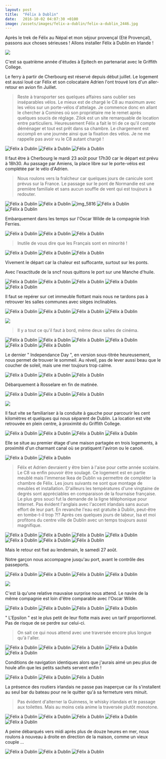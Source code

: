 ```yaml
---
layout: post
title:  "Félix à Dublin"
date:   2016-10-02 04:07:30 +0100
image: /assets/images/felix-a-dublin/felix-a-dublin_2446.jpg
---
```

Après le trek de Félix au Népal et mon séjour provençal (Eté Provençal), passons aux choses sérieuses ! Allons installer Félix à Dublin en Irlande !

![](/assets/images/felix-a-dublin/felix-a-dublin_3526.jpg)

C'est sa quatrième année d'études à Epitech en partenariat avec le Griffith College.

Le ferry à partir de Cherbourg est réservé depuis début juillet.
Le logement est aussi loué car Félix et son colocataire Adrien l'ont trouvé lors d'un aller-retour en avion fin Juillet.
> Reste à transporter ses quelques affaires sans oublier ses inséparables vélos.
Le mieux est de chargé le C8 au maximum avec les vélos sur un porte-vélos d'attelage.
Je commence donc en allant le chercher à Comines où son propriétaire me le remet après quelques soucis de réglage.
Zilok est un site remarquable de location entre particuliers.
Heureusement Félix a fait le tri de ce qu'il compte déménager et tout est prêt dans sa chambre.
> Le chargement est accompli en une journée ainsi que la fixation des vélos.
Je ne me rappelle pas avoir vu le C8 autant chargé !

<div class="gallery-box">
  <div class="gallery">
<img src="/assets/images/felix-a-dublin/felix-a-dublin_2427.jpg" title="maxi volume" alt="Félix à Dublin" >
<img src="/assets/images/felix-a-dublin/felix-a-dublin_2429.jpg" title="Reste une place ..." alt="Félix à Dublin" >
<img src="/assets/images/felix-a-dublin/felix-a-dublin_2431.jpg" title="départ immédiat !" alt="Félix à Dublin" >
</div>
</div>

Il faut être à Cherbourg le mardi 23 août pour 17h30 car le départ est prévu à 18h30.
Au passage par Amiens, la place libre sur le porte-vélos est complétée par le vélo d'Adrien.
> Nous roulons vers la fraîcheur car quelques jours de canicule sont prévus sur la France.
Le passage sur le pont de Normandie est une première familiale et sans aucun souffle de vent qui est toujours à redouter.

<div class="gallery-box">
  <div class="gallery">
<img src="/assets/images/felix-a-dublin/felix-a-dublin_2432.jpg" title="concentration à l'avant ..." alt="Félix à Dublin" >
<img src="/assets/images/felix-a-dublin/felix-a-dublin_2438.jpg" title="... détente à l'arrière" alt="Félix à Dublin" >
<img src="/assets/images/felix-a-dublin/felix-a-dublin_2442.jpg" title="Pont de Normandie" alt="img_5816" >
<img src="/assets/images/felix-a-dublin/felix-a-dublin_2444.jpg" title="" alt="Félix à Dublin" >
<img src="/assets/images/felix-a-dublin/felix-a-dublin_2446.jpg" title="" alt="Félix à Dublin" >
</div>
</div>

Embarquement dans les temps sur l'Oscar Wilde de la compagnie Irish Ferries.

<div class="gallery-box">
  <div class="gallery">
<img src="/assets/images/felix-a-dublin/felix-a-dublin_2450.jpg" title="" alt="Félix à Dublin" >
<img src="/assets/images/felix-a-dublin/felix-a-dublin_2453.jpg" title="L'Oscar Wilde" alt="Félix à Dublin" >
<img src="/assets/images/felix-a-dublin/felix-a-dublin_2459.jpg" title="" alt="Félix à Dublin" >
</div>
</div>

> Inutile de vous dire que les Français sont en minorité !
<div class="gallery-box">
  <div class="gallery">
<img src="/assets/images/felix-a-dublin/felix-a-dublin_2460.jpg" title="" alt="Félix à Dublin" >
<img src="/assets/images/felix-a-dublin/felix-a-dublin_2462.jpg" title="La caverne d'Alibaba" alt="Félix à Dublin" >
<img src="/assets/images/felix-a-dublin/felix-a-dublin_2464.jpg" title="On ne bouge plus !" alt="Félix à Dublin" >
</div>
</div>

Vivement le départ car la chaleur est suffocante, surtout sur les ponts.

Avec l'exactitude de la sncf nous quittons le port sur une Manche d'huile.

<div class="gallery-box">
  <div class="gallery">
<img src="/assets/images/felix-a-dublin/felix-a-dublin_2466.jpg" title="Nos couchettes !" alt="Félix à Dublin" >
<img src="/assets/images/felix-a-dublin/felix-a-dublin_2468.jpg" title="" alt="Félix à Dublin" >
<img src="/assets/images/felix-a-dublin/felix-a-dublin_2471.jpg" title="Cherbourg" alt="Félix à Dublin" >
<img src="/assets/images/felix-a-dublin/felix-a-dublin_2486.jpg" title="Sortie du port" alt="Félix à Dublin" >
<img src="/assets/images/felix-a-dublin/felix-a-dublin_2504.jpg" title="Attention à la marche !" alt="Félix à Dublin" >
</div>
</div>

Il faut se repérer sur cet immeuble flottant mais nous ne tardons pas à retrouver les salles communes avec sièges inclinables.

<div class="gallery-box">
  <div class="gallery">
<img src="/assets/images/felix-a-dublin/felix-a-dublin_2491.jpg" title="En cas d'iceberg !" alt="Félix à Dublin" >
<img src="/assets/images/felix-a-dublin/felix-a-dublin_2492.jpg" title="Manche d'huile" alt="Félix à Dublin" >
<img src="/assets/images/felix-a-dublin/felix-a-dublin_2494.jpg" title="Au revoir Cherbourg" alt="Félix à Dublin" >
<img src="/assets/images/felix-a-dublin/felix-a-dublin_2502.jpg" title="" alt="Félix à Dublin" >
</div>
</div>

![](/assets/images/felix-a-dublin/felix-a-dublin_3527.jpg)

> Il y a tout ce qu'il faut à bord, même deux salles de cinéma.

<div class="gallery-box">
  <div class="gallery">
<img src="/assets/images/felix-a-dublin/felix-a-dublin_2481.jpg" title="" alt="Félix à Dublin" >
<img src="/assets/images/felix-a-dublin/felix-a-dublin_2482.jpg" title="Les classiques" alt="Félix à Dublin" >
<img src="/assets/images/felix-a-dublin/felix-a-dublin_2483.jpg" title="Encore lui ..." alt="Félix à Dublin" >
<img src="/assets/images/felix-a-dublin/felix-a-dublin_2484.jpg" title="Hall d'accueil" alt="Félix à Dublin" >
<img src="/assets/images/felix-a-dublin/felix-a-dublin_2506.jpg" title="Nuit paisible " alt="Félix à Dublin" >
<img src="/assets/images/felix-a-dublin/felix-a-dublin_2518.jpg" title="Cherchez l'intrus ..." alt="Félix à Dublin" >
</div>
</div>

Le dernier " Independance Day ", en version sous-titrée heureusement, nous permet de trouver le sommeil.
Au réveil, pas de lever aussi beau que le coucher de soleil, mais une mer toujours trop calme.

<div class="gallery-box">
  <div class="gallery">
<img src="/assets/images/felix-a-dublin/felix-a-dublin_2507.jpg" title="A l'affût de la côte ..." alt="Félix à Dublin" >
<img src="/assets/images/felix-a-dublin/felix-a-dublin_2509.jpg" title="Pas grand monde de bon matin !" alt="Félix à Dublin" >
<img src="/assets/images/felix-a-dublin/felix-a-dublin_2510.jpg" title="Toujours l'intrus ..." alt="Félix à Dublin" >
</div>
</div>

Débarquement à Rosselare en fin de matinée.

<div class="gallery-box">
  <div class="gallery">
<img src="/assets/images/felix-a-dublin/felix-a-dublin_2511.jpg" title="Plus personne à bord !" alt="Félix à Dublin" >
<img src="/assets/images/felix-a-dublin/felix-a-dublin_2523.jpg" title="" alt="Félix à Dublin" >
<img src="/assets/images/felix-a-dublin/felix-a-dublin_2525.jpg" title="Rosselare" alt="Félix à Dublin" >
</div>
</div>

![](/assets/images/felix-a-dublin/felix-a-dublin_3529.jpg)

Il faut vite se familiariser à la conduite à gauche pour parcourir les cent kilomètres et quelques qui nous séparent de Dublin.
La location est vite retrouvée en plein centre, à proximité du Griffith College.

<div class="gallery-box">
  <div class="gallery">
<img src="/assets/images/felix-a-dublin/felix-a-dublin_2529.jpg" title="" alt="Félix à Dublin" >
<img src="/assets/images/felix-a-dublin/felix-a-dublin_2530.jpg" title="" alt="Félix à Dublin" >
<img src="/assets/images/felix-a-dublin/felix-a-dublin_2733.jpg" title="Salon" alt="Félix à Dublin" >
<img src="/assets/images/felix-a-dublin/felix-a-dublin_2734.jpg" title="Chambre de Félix" alt="Félix à Dublin" >
</div>
</div>

Elle se situe au premier étage d'une maison partagée en trois logements, à proximité d'un charmant canal où se pratiquent l'aviron ou le canoë.

<div class="gallery-box">
  <div class="gallery">
<img src="/assets/images/felix-a-dublin/felix-a-dublin_2527.jpg" title="Grand ..." alt="Félix à Dublin" >
<img src="/assets/images/felix-a-dublin/felix-a-dublin_2528.jpg" title="... canal" alt="Félix à Dublin" >
</div>
</div>

> Félix et Adrien devraient y être bien à l'aise pour cette année scolaire.
Le C8 va enfin pouvoir être soulagé.
Ce logement est en partie meublé mais l'immense Ikea de Dublin va permettre de compléter la chambre de Félix.
Les jours suivants ne sont que montage de meubles et installation.
D'ailleurs les températures d'une vingtaine de degrés sont appréciables en comparaison de la fournaise française.
Le plus gros souci fut la demande de la ligne téléphonique pour Internet.
Pas évident l'anglais avec l'accent irlandais sans aucun effort de leur part.
> En revanche l'eau est gratuite à Dublin, peut-être en tombe-t-il trop ?!?
Après ces quelques jours de labeur, Isa et moi profitons du centre ville de Dublin avec un temps toujours aussi magnifique.

<div class="gallery-box">
  <div class="gallery">
<img src="/assets/images/felix-a-dublin/felix-a-dublin_2538.jpg" title="" alt="Félix à Dublin" >
<img src="/assets/images/felix-a-dublin/felix-a-dublin_2543.jpg" title="Drôle de paratonnerre !" alt="Félix à Dublin" >
<img src="/assets/images/felix-a-dublin/felix-a-dublin_2558.jpg" title="Meuh !" alt="Félix à Dublin" >
<img src="/assets/images/felix-a-dublin/felix-a-dublin_2562.jpg" title="Le temple de la bière " alt="Félix à Dublin" >
<img src="/assets/images/felix-a-dublin/felix-a-dublin_2566.jpg" title="avec modération !" alt="Félix à Dublin" >
<img src="/assets/images/felix-a-dublin/felix-a-dublin_2572.jpg" title="" alt="Félix à Dublin" >
<img src="/assets/images/felix-a-dublin/felix-a-dublin_2574.jpg" title="" alt="Félix à Dublin" >
</div>
</div>

Mais le retour est fixé au lendemain, le samedi 27 août.

Notre garçon nous accompagne jusqu'au port, avant le contrôle des passeports.

<div class="gallery-box">
  <div class="gallery">
<img src="/assets/images/felix-a-dublin/felix-a-dublin_2581.jpg" title="Ce paquebot n'est pas pour nous !" alt="Félix à Dublin" >
<img src="/assets/images/felix-a-dublin/felix-a-dublin_2582.jpg" title="" alt="Félix à Dublin" >
<img src="/assets/images/felix-a-dublin/felix-a-dublin_2596.jpg" title="" alt="Félix à Dublin" >
<img src="/assets/images/felix-a-dublin/felix-a-dublin_2604.jpg" title="" alt="Félix à Dublin" >
</div>
</div>

![](/assets/images/felix-a-dublin/felix-a-dublin_3530.jpg)

C'est là qu'une relative mauvaise surprise nous attend.
Le navire de la même compagnie est loin d'être comparable avec l'Oscar Wilde.

<div class="gallery-box">
  <div class="gallery">
<img src="/assets/images/felix-a-dublin/felix-a-dublin_2585.jpg" title="Ne pas se tromper ..." alt="Félix à Dublin" >
<img src="/assets/images/felix-a-dublin/felix-a-dublin_2587.jpg" title="Le Trèfle Irlandais" alt="Félix à Dublin" >
<img src="/assets/images/felix-a-dublin/felix-a-dublin_2590.jpg" title="Coucou !" alt="Félix à Dublin" >
<img src="/assets/images/felix-a-dublin/felix-a-dublin_2606.jpg" title="Au revoir Dublin ..." alt="Félix à Dublin" >
</div>
</div>

" L'Epsilon " est le plus petit de leur flotte mais avec un tarif proportionnel.
Pas de risque de se perdre sur celui-ci.

> On sait ce qui nous attend avec une traversée encore plus longue qu'à l'aller.

<div class="gallery-box">
  <div class="gallery">
<img src="/assets/images/felix-a-dublin/felix-a-dublin_2597.jpg" title="" alt="Félix à Dublin" >
<img src="/assets/images/felix-a-dublin/felix-a-dublin_2598.jpg" title="" alt="Félix à Dublin" >
<img src="/assets/images/felix-a-dublin/felix-a-dublin_2599.jpg" title="" alt="Félix à Dublin" >
<img src="/assets/images/felix-a-dublin/felix-a-dublin_2600.jpg" title="Bienvenue à bord !" alt="Félix à Dublin" >
<img src="/assets/images/felix-a-dublin/felix-a-dublin_2607.jpg" title="" alt="Félix à Dublin" >
</div>
</div>

Conditions de navigation identiques alors que j'aurais aimé un peu plus de houle afin que les petits sachets servent enfin !

<div class="gallery-box">
  <div class="gallery">
<img src="/assets/images/felix-a-dublin/felix-a-dublin_2611.jpg" title="... tribord" alt="Félix à Dublin" >
<img src="/assets/images/felix-a-dublin/felix-a-dublin_2612.jpg" title="Quel alignement !" alt="Félix à Dublin" >
<img src="/assets/images/felix-a-dublin/felix-a-dublin_2613.jpg" title="C'est parti ..." alt="Félix à Dublin" >
</div>
</div>

La présence des routiers irlandais ne passe pas inaperçue car ils s'installent au seul bar du bateau pour ne le quitter qu'à sa fermeture vers minuit.
> Pas évident d'alterner la Guinness, le whisky irlandais et le passage aux toilettes.
Mais au moins cela anime la traversée plutôt monotone.

<div class="gallery-box">
  <div class="gallery">
<img src="/assets/images/felix-a-dublin/felix-a-dublin_2616.jpg" title="Retour en France ... sous la grisaille" alt="Félix à Dublin" >
<img src="/assets/images/felix-a-dublin/felix-a-dublin_2619.jpg" title="Il va falloir rouler à droite !" alt="Félix à Dublin" >
<img src="/assets/images/felix-a-dublin/felix-a-dublin_2622.jpg" title="Port de Cherbourg" alt="Félix à Dublin" >
<img src="/assets/images/felix-a-dublin/felix-a-dublin_2628.jpg" title="Cherbourg " alt="Félix à Dublin" >
<img src="/assets/images/felix-a-dublin/felix-a-dublin_2632.jpg" title="Débarquement immédiat !" alt="Félix à Dublin" >
</div>
</div>

A peine débarqués vers midi après plus de douze heures en mer, nous roulons à nouveau à droite en direction de la maison, comme un vieux couple ...

<div class="gallery-box">
  <div class="gallery">
<img src="/assets/images/felix-a-dublin/felix-a-dublin_2638.jpg" title="Pont de Normandie" alt="Félix à Dublin" >
<img src="/assets/images/felix-a-dublin/felix-a-dublin_2639.jpg" title="" alt="Félix à Dublin" >
<img src="/assets/images/felix-a-dublin/felix-a-dublin_2641.jpg" title="" alt="Félix à Dublin" >
</div>
</div>